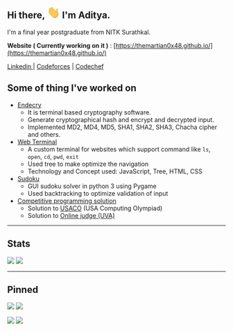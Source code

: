 
## Hi there, <img src="asset/wave.gif" width="30px"> I'm Aditya.

I'm a final year postgraduate from NITK Surathkal.  

**Website ( Currently working on it )** : [https://themartian0x48.github.io/](https://themartian0x48.github.io/)

[ Linkedin ](https://www.linkedin.com/in/themartian0x48/) | [Codeforces](https://codeforces.com/profile/TheMartian0x48)  | [Codechef](https://www.codechef.com/users/martian_7)

## Some of thing I've worked on

- [Endecry](https://github.com/TheMartian0x48/endecry-cryptographic-hash-and-cipher)
    - It is terminal based cryptography software.
    - Generate cryptographical hash and encrypt and decrypted input.
    - Implemented MD2, MD4, MD5, SHA1, SHA2, SHA3, Chacha cipher and others.
- [Web Terminal](#https://github.com/TheMartian0x48/web-terminal/)
    - A custom terminal for websites which support  command like `ls`, `open`, `cd`, `pwd`, `exit`
    - Used tree to make optimize the navigation 
    - Technology and Concept used: JavaScript, Tree, HTML, CSS
- [Sudoku](https://github.com/TheMartian0x48/sudoku)
    - GUI sudoku solver in python 3 using Pygame
    - Used backtracking to optimize validation of input        
- [Competitive programming solution](https://github.com/TheMartian0x48/CP)
    - Solution to [USACO](http://www.usaco.org/) (USA Computing Olympiad)
    - Solution to [Online judge (UVA)](uva.onlinejudge.org/index.php)

---
## Stats
<img src="https://github-readme-stats.vercel.app/api?username=TheMartian0x48&show_icons=true&theme=gruvbox&line_height=24&hide=stars"> <img src="https://github-readme-stats.vercel.app/api/top-langs/?username=TheMartian0x48&layout=compact&theme=gruvbox&line_height=24">

---
## Pinned 
<a href="https://github.com/TheMartian0x48/sudoku"><img src="https://github-readme-stats.vercel.app/api/pin/?username=TheMartian0x48&repo=sudoku&show_icons=true&theme=gruvbox"></a> <a href="https://github.com/TheMartian0x48/CP"><img src="https://github-readme-stats.vercel.app/api/pin/?username=TheMartian0x48&repo=CP&show_icons=true&theme=gruvbox"></a>

<a href="https://github.com/TheMartian0x48/TheMartian0x48.github.io"><img src="https://github-readme-stats.vercel.app/api/pin/?username=TheMartian0x48&repo=TheMartian0x48.github.io&show_icons=true&theme=gruvbox"></a> <a href="https://github.com/TheMartian0x48/SQL"><img src="https://github-readme-stats.vercel.app/api/pin/?username=TheMartian0x48&repo=SQL&show_icons=true&theme=gruvbox"></a>

